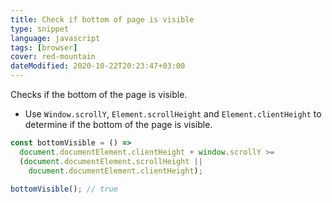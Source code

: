```yaml
---
title: Check if bottom of page is visible
type: snippet
language: javascript
tags: [browser]
cover: red-mountain
dateModified: 2020-10-22T20:23:47+03:00
---
```


Checks if the bottom of the page is visible.

- Use `Window.scrollY`, `Element.scrollHeight` and `Element.clientHeight` to determine if the bottom of the page is visible.

```js
const bottomVisible = () =>
  document.documentElement.clientHeight + window.scrollY >=
  (document.documentElement.scrollHeight ||
    document.documentElement.clientHeight);
```

```js
bottomVisible(); // true
```
